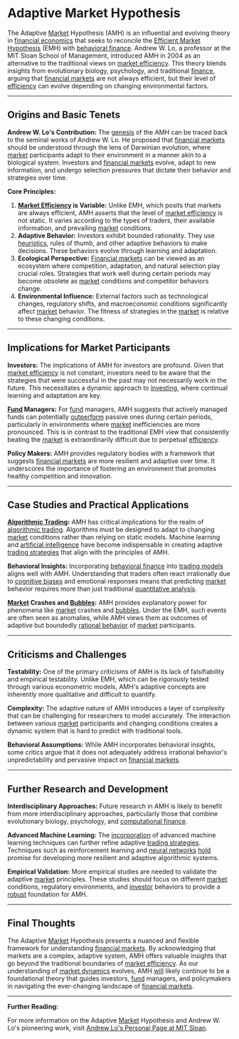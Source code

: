 # Adaptive Market Hypothesis

The Adaptive [Market](../m/market.md) Hypothesis (AMH) is an influential and evolving theory in [financial economics](../f/financial_economics.md) that seeks to reconcile the [Efficient Market Hypothesis](../e/efficient_market_hypothesis.md) (EMH) with [behavioral finance](../b/behavioral_finance.md). Andrew W. Lo, a professor at the MIT Sloan School of Management, introduced AMH in 2004 as an alternative to the traditional views on [market efficiency](../m/market_efficiency.md). This theory blends insights from evolutionary biology, psychology, and traditional [finance](../f/finance.md), arguing that [financial markets](../f/financial_market.md) are not always efficient, but their level of [efficiency](../e/efficiency.md) can evolve depending on changing environmental factors.

---

## Origins and Basic Tenets

**Andrew W. Lo's Contribution:** The [genesis](../g/genesis.md) of the AMH can be traced back to the seminal works of Andrew W. Lo. He proposed that [financial markets](../f/financial_market.md) should be understood through the lens of Darwinian evolution, where [market](../m/market.md) participants adapt to their environment in a manner akin to a biological system. Investors and [financial markets](../f/financial_market.md) evolve, adapt to new information, and undergo selection pressures that dictate their behavior and strategies over time.

**Core Principles:**
1. **[Market Efficiency](../m/market_efficiency.md) is Variable:** Unlike EMH, which posits that markets are always efficient, AMH asserts that the level of [market efficiency](../m/market_efficiency.md) is not static. It varies according to the types of traders, their available information, and prevailing [market](../m/market.md) conditions.
2. **Adaptive Behavior:** Investors exhibit bounded rationality. They use [heuristics](../h/heuristics.md), rules of thumb, and other adaptive behaviors to make decisions. These behaviors evolve through learning and adaptation.
3. **Ecological Perspective:** [Financial markets](../f/financial_market.md) can be viewed as an ecosystem where competition, adaptation, and natural selection play crucial roles. Strategies that work well during certain periods may become obsolete as [market](../m/market.md) conditions and competitor behaviors change.
4. **Environmental Influence:** External factors such as technological changes, regulatory shifts, and macroeconomic conditions significantly affect [market](../m/market.md) behavior. The fitness of strategies in the [market](../m/market.md) is relative to these changing conditions.

---

## Implications for Market Participants

**Investors:** The implications of AMH for investors are profound. Given that [market efficiency](../m/market_efficiency.md) is not constant, investors need to be aware that the strategies that were successful in the past may not necessarily work in the future. This necessitates a dynamic approach to [investing](../i/investing.md), where continual learning and adaptation are key.

**[Fund](../f/fund.md) Managers:** For [fund](../f/fund.md) managers, AMH suggests that actively managed funds can potentially [outperform](../o/outperform.md) passive ones during certain periods, particularly in environments where [market](../m/market.md) inefficiencies are more pronounced. This is in contrast to the traditional EMH view that consistently beating the [market](../m/market.md) is extraordinarily difficult due to perpetual [efficiency](../e/efficiency.md).

**Policy Makers:** AMH provides regulatory bodies with a framework that suggests [financial markets](../f/financial_market.md) are more resilient and adaptive over time. It underscores the importance of fostering an environment that promotes healthy competition and innovation.

---

## Case Studies and Practical Applications

**[Algorithmic Trading](../a/algorithmic_trading.md):** AMH has critical implications for the realm of [algorithmic trading](../a/algorithmic_trading.md). Algorithms must be designed to adapt to changing [market](../m/market.md) conditions rather than relying on static models. Machine learning and [artificial intelligence](../a/artificial_intelligence_in_trading.md) have become indispensable in creating adaptive [trading strategies](../t/trading_strategies.md) that align with the principles of AMH.

**Behavioral Insights:** Incorporating [behavioral finance](../b/behavioral_finance.md) into [trading models](../t/trading_models.md) aligns well with AMH. Understanding that traders often react irrationally due to [cognitive biases](../c/cognitive_biases_in_trading.md) and emotional responses means that predicting [market](../m/market.md) behavior requires more than just traditional [quantitative analysis](../q/quantitative_analysis.md).

**[Market](../m/market.md) Crashes and [Bubbles](../b/bubble.md):** AMH provides explanatory power for phenomena like [market](../m/market.md) crashes and [bubbles](../b/bubble.md). Under the EMH, such events are often seen as anomalies, while AMH views them as outcomes of adaptive but boundedly [rational behavior](../r/rational_behavior.md) of [market](../m/market.md) participants.

---

## Criticisms and Challenges

**Testability:** One of the primary criticisms of AMH is its lack of falsifiability and empirical testability. Unlike EMH, which can be rigorously tested through various econometric models, AMH's adaptive concepts are inherently more qualitative and difficult to quantify.

**Complexity:** The adaptive nature of AMH introduces a layer of complexity that can be challenging for researchers to model accurately. The interaction between various [market](../m/market.md) participants and changing conditions creates a dynamic system that is hard to predict with traditional tools.

**Behavioral Assumptions:** While AMH incorporates behavioral insights, some critics argue that it does not adequately address irrational behavior's unpredictability and pervasive impact on [financial markets](../f/financial_market.md).

---

## Further Research and Development

**Interdisciplinary Approaches:** Future research in AMH is likely to benefit from more interdisciplinary approaches, particularly those that combine evolutionary biology, psychology, and [computational finance](../c/computational_finance.md).

**Advanced Machine Learning:** The [incorporation](../i/incorporation.md) of advanced machine learning techniques can further refine adaptive [trading strategies](../t/trading_strategies.md). Techniques such as reinforcement learning and [neural networks](../n/neural_networks_in_trading.md) [hold](../h/hold.md) promise for developing more resilient and adaptive algorithmic systems.

**Empirical Validation:** More empirical studies are needed to validate the adaptive [market](../m/market.md) principles. These studies should focus on different [market](../m/market.md) conditions, regulatory environments, and [investor](../i/investor.md) behaviors to provide a [robust](../r/robust.md) foundation for AMH.

---

## Final Thoughts

The Adaptive [Market](../m/market.md) Hypothesis presents a nuanced and flexible framework for understanding [financial markets](../f/financial_market.md). By acknowledging that markets are a complex, adaptive system, AMH offers valuable insights that go beyond the traditional boundaries of [market efficiency](../m/market_efficiency.md). As our understanding of [market dynamics](../m/market_dynamics.md) evolves, AMH [will](../w/will.md) likely continue to be a foundational theory that guides investors, [fund](../f/fund.md) managers, and policymakers in navigating the ever-changing landscape of [financial markets](../f/financial_market.md).

---

**Further Reading:**

For more information on the Adaptive [Market](../m/market.md) Hypothesis and Andrew W. Lo's pioneering work, visit [Andrew Lo's Personal Page at MIT Sloan](https://alo.mit.edu/).
